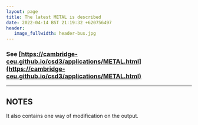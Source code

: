 ```yaml
---
layout: page
title: The latest METAL is described
date: 2022-04-14 BST 21:19:32 +620756497
header:
   image_fullwidth: header-bus.jpg
---
```


### See [https://cambridge-ceu.github.io/csd3/applications/METAL.html](https://cambridge-ceu.github.io/csd3/applications/METAL.html)

<!--more-->

---

## NOTES

It also contains one way of modification on the output.
